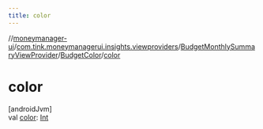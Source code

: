 ```yaml
---
title: color
---
```

//[moneymanager-ui](../../../../index.html)/[com.tink.moneymanagerui.insights.viewproviders](../../index.html)/[BudgetMonthlySummaryViewProvider](../index.html)/[BudgetColor](index.html)/[color](color.html)



# color



[androidJvm]\
val [color](color.html): [Int](https://kotlinlang.org/api/latest/jvm/stdlib/kotlin/-int/index.html)




